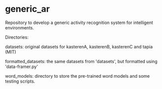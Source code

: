 # generic_ar
Repository to develop a generic activity recognition system for intelligent environments.

Directories:

datasets: original datasets for kasterenA, kasterenB, kasterenC and tapia (MIT)

formatted_datasets: the same datasets from 'datasets', but formatted using 'data-framer.py'

word_models: directory to store the pre-trained word models and some testing scripts.
